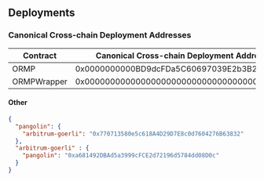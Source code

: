 ## Deployments
### Canonical Cross-chain Deployment Addresses
| Contract     | Canonical Cross-chain Deployment Address     |
| ------------ | -------------------------------------------- |
| ORMP         | 0x0000000000BD9dcFDa5C60697039E2b3B28b079b   |
| ORMPWrapper  | 0x0000000000000000000000000000000000000000   |

#### Other
```json
{
  "pangolin": {
    "arbitrum-goerli": "0x770713580e5c618A4D29D7E8c0d7604276B63832"
  },
  "arbitrum-goerli" : {
    "pangolin": "0xa681492DBAd5a3999cFCE2d72196d5784dd08D0c"
  }
}
```
